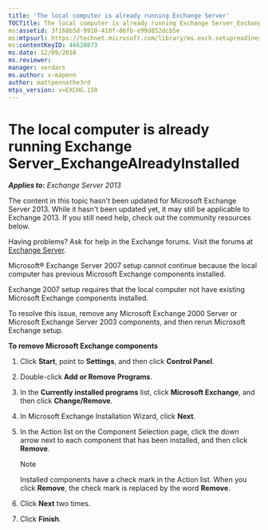 ```yaml
---
title: 'The local computer is already running Exchange Server'
TOCTitle: The local computer is already running Exchange Server_ExchangeAlreadyInstalled
ms:assetid: 3f168b5d-9910-418f-86fb-e99d852dcb5e
ms:mtpsurl: https://technet.microsoft.com/library/ms.exch.setupreadiness.exchangealreadyinstalled(v=EXCHG.150)
ms:contentKeyID: 46628873
ms.date: 12/09/2016
ms.reviewer: 
manager: serdars
ms.author: v-mapenn
author: mattpennathe3rd
mtps_version: v=EXCHG.150
---
```


# The local computer is already running Exchange Server\_ExchangeAlreadyInstalled

_**Applies to:** Exchange Server 2013_

The content in this topic hasn't been updated for Microsoft Exchange Server 2013. While it hasn't been updated yet, it may still be applicable to Exchange 2013. If you still need help, check out the community resources below.

Having problems? Ask for help in the Exchange forums. Visit the forums at [Exchange Server](https://go.microsoft.com/fwlink/p/?linkid=60612).

Microsoft® Exchange Server 2007 setup cannot continue because the local computer has previous Microsoft Exchange components installed.

Exchange 2007 setup requires that the local computer not have existing Microsoft Exchange components installed.

To resolve this issue, remove any Microsoft Exchange 2000 Server or Microsoft Exchange Server 2003 components, and then rerun Microsoft Exchange setup.

**To remove Microsoft Exchange components**

1. Click **Start**, point to **Settings**, and then click **Control Panel**.

2. Double-click **Add or Remove Programs**.

3. In the **Currently installed programs** list, click **Microsoft Exchange**, and then click **Change/Remove**.

4. In Microsoft Exchange Installation Wizard, click **Next**.

5. In the Action list on the Component Selection page, click the down arrow next to each component that has been installed, and then click **Remove**.

    > [!NOTE]
    > Installed components have a check mark in the Action list. When you click <STRONG>Remove</STRONG>, the check mark is replaced by the word <STRONG>Remove</STRONG>.

6. Click **Next** two times.

7. Click **Finish**.
